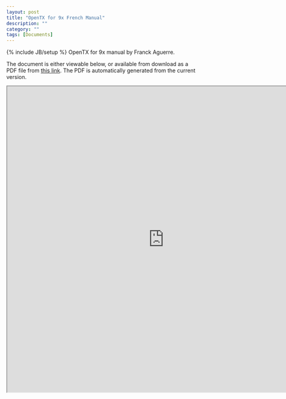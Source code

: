 ```yaml
---
layout: post
title: "OpenTX for 9x French Manual"
description: ""
category: ""
tags: [Documents]
---
```

{% include JB/setup %}
OpenTX for 9x manual by Franck Aguerre.

The document is either viewable below, or available from download as a PDF file from [this link](https://docs.google.com/document/d/1EEOyRytOoSxIifFb2CMIQml5a6LPC7WmlZWaKT2nkbw/export?format=pdf). The PDF is automatically generated from the current version.

<iframe width="820" height="800" src="https://docs.google.com/document/d/1EEOyRytOoSxIifFb2CMIQml5a6LPC7WmlZWaKT2nkbw/pub"></iframe>
